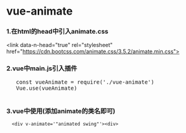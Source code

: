 # vue-animate

### 1.在html的head中引入animate.css

\<link data-n-head="true" rel="stylesheet" href="https://cdn.bootcss.com/animate.css/3.5.2/animate.min.css">

### 2.vue中main.js引入插件
  <pre>
   const vueAnimate = require('./vue-animate')
   Vue.use(vueAnimate)
  </pre>
### 3.vue中使用(添加animate的类名即可)
      <div v-animate='"animated swing"'><div>
